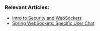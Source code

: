 ### Relevant Articles: 
- [Intro to Security and WebSockets](http://www.baeldung.com/spring-security-websockets)
- [Spring WebSockets: Specific User Chat](http://www.baeldung.com/spring-websocket-specific-user-chat)